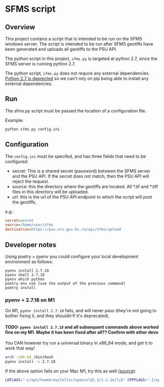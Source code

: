 # SFMS script

## Overview

This project contains a script that is intended to be run on the SFMS windows server. The script is intended to be run after SFMS geotiffs have been generated and uploads all geotiffs to the PSU API.

The python script in this project, `sfms.py` is targeted at python 2.7, since the SFMS server is running python 2.7.

The python script, `sfms.py` does not require any external dependencies. [Python 2.7 is deprected](https://www.python.org/doc/sunset-python-2/) so we can't rely on pip being able to install any external dependencies.

## Run

The sfms.py script must be passed the location of a configuration file.

Example:

```bash
python sfms.py config.ini
```

## Configuration

The `config.ini` must be specifed, and has three fields that need to be configured:

- secret: This is a shared secret (password) between the SFMS server and the PSU API. If the secret does not match, then the PSU API will reject the request.
- source: this the directory where the geotiffs are located. All *.tif and *.tiff files in this directory will be uploaded.
- url: this is the url of the PSU API endpoint to which the script will post the geotiffs.

e.g.:

```config.ini
secret=secret
source=/home/user/sfms
destination=https://psu.nrs.gov.bc.ca/api/sfms/upload
```

## Developer notes

Using poetry + pyenv you could configure your local development environment as follows:

```
pyenv install 2.7.18
pyenv shell 2.7.18
pyenv which python
poetry env use [use the output of the previous command]
poetry install
```


### pyenv + 2.7.18 on M1

On M1, `pyenv install 2.7.18` fails, and will never pass (they're not going to bother fixing it, and they shouldn't! it's deprecated).

#### TODO: `pyenv install 2.7.18` and all subsequent commands above worked fine on my M1. Maybe it has been fixed after all?? Confirm with other devs

You CAN however try run a universal binary in x86_64 mode, and get it to work that way!

```bash
arch -x86_64 /bin/bash 
pyenv install -v 2.7.18
```

If the above option fails on your Mac M1, try this as well ([source](https://github.com/pyenv/pyenv/issues/2136)):

```bash
LDFLAGS="-L/opt/homebrew/Cellar/openssl@1.1/1.1.1m/lib" CPPFLAGS="-I/opt/homebrew/Cellar/openssl@1.1/1.1.1m/include" pyenv install 2.7.18
```
